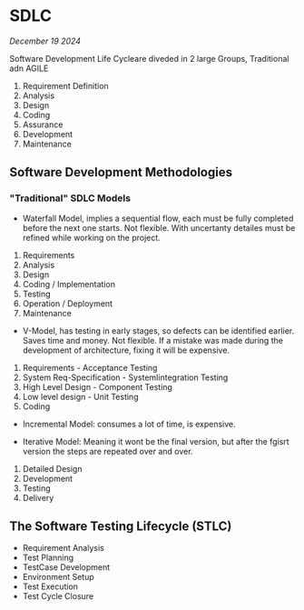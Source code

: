 # SDLC
_December 19 2024_

Software Development Life Cycleare diveded in 2 large Groups, Traditional adn AGILE

1. Requirement Definition
2. Analysis
3. Design
4. Coding
5. Assurance
6. Development
7. Maintenance  

## Software Development Methodologies
### "Traditional" SDLC Models

- Waterfall Model, implies a sequential flow, each must be fully completed before the next one starts. Not flexible. With uncertanty detailes must be refined while working on the project.
1. Requirements
2. Analysis
3. Design
4. Coding  / Implementation
5. Testing
6. Operation / Deployment
7. Maintenance  

- V-Model, has testing in early stages, so defects can be identified earlier. Saves time and money. Not flexible. If a mistake was made during the development of architecture,  fixing it will be expensive.
1. Requirements - Acceptance Testing
2. System Req-Specification - SystemIintegration Testing 
3. High Level Design - Component Testing
4. Low level design - Unit Testing
5. Coding

- Incremental Model: consumes a lot of time, is expensive.

- Iterative Model: Meaning it wont be the final version, but after the fgisrt version the steps are repeated over and over.
1. Detailed Design
2. Development 
3. Testing
4. Delivery


## The Software Testing Lifecycle (STLC)
- Requirement Analysis
- Test Planning
- TestCase Development
- Environment Setup
- Test Execution
- Test Cycle Closure